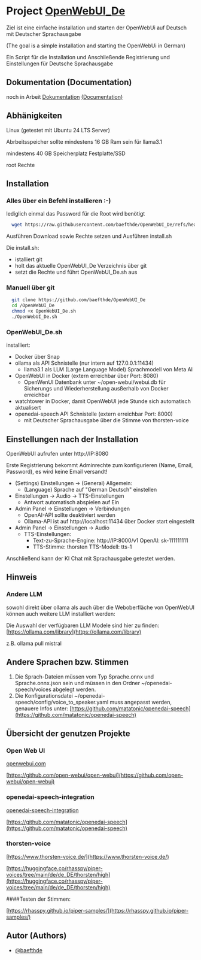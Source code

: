 
# Project [OpenWebUI_De](https://github.com/baefthde/OpenWebUI_De/)

Ziel ist eine einfache installation und starten der OpenWebUi auf Deutsch mit Deutscher Sprachausgabe

(The goal is a simple installation and starting the OpenWebUi in German)

Ein Script für die Installation und Anschließende Registrierung und Einstellungen für Deutsche Sprachausgabe

## Dokumentation (Documentation)

noch in Arbeit
[Dokumentation](https://github.com/baefthde/OpenWebUI_De/doc/) [(Documentation)](https://github.com/baefthde/OpenWebUI_De/doc/)

## Abhänigkeiten

Linux (getestet mit Ubuntu 24 LTS Server)

Abrbeitsspeicher sollte mindestens 16 GB Ram sein für llama3.1

mindestens 40 GB Speicherplatz Festplatte/SSD

root Rechte

## Installation

### Alles über ein Befehl installieren :-)

lediglich einmal das Password für die Root wird benötigt

```bash
  wget https://raw.githubusercontent.com/baefthde/OpenWebUI_De/refs/heads/main/install.sh && chmod +x install.sh && ./install.sh
```
Ausführen Download sowie Rechte setzen und Ausführen install.sh

Die install.sh:
 - istalliert git
 - holt das aktuelle OpenWebUI_De Verzeichnis über git
 - setzt die Rechte und führt OpenWebUI_De.sh aus

### Manuell über git

```bash
  git clone https://github.com/baefthde/OpenWebUI_De
  cd /OpenWebUI_De
  chmod +x OpenWebUI_De.sh
  ./OpenWebUI_De.sh
```

### OpenWebUI_De.sh

installiert:
 - Docker über Snap
 - ollama als API Schnistelle (nur intern auf 127.0.0.1:11434)
   - llama3.1 als LLM (Large Language Model) Sprachmodell von Meta AI
 - OpenWebUI in Docker (extern erreichbar über Port: 8080)
   - OpenWenUI Datenbank unter ~/open-webui/webui.db für Sicherungs und Wiederherstellung ausßerhalb von Docker erreichbar
 - watchtower in Docker, damit OpenWebUI jede Stunde sich automatisch aktualisert
 - openedai-speech API Schnistelle (extern erreichbar Port: 8000)
   - mit Deutscher Sprachausgabe über die Stimme von thorsten-voice

## Einstellungen nach der Installation

OpenWebUI aufrufen unter http://IP:8080

Erste Registrierung bekommt Adminrechte zum konfigurieren (Name, Email, Password), es wird keine Email versandt!

- (Settings) Einstellungen -> (General) Allgemein:
  - (Language) Sprache auf "German Deutsch" einstellen
- Einstellungen -> Audio -> TTS-Einstellungen
  - Antwort automatisch abspielen auf Ein
- Admin Panel -> Einstellungen -> Verbindungen
	 - OpenAI-API sollte deaktiviert werden
  - Ollama-API ist auf http://localhost:11434 über Docker start eingestellt
- Admin Panel -> Einstellungen -> Audio
  - TTS-Einstellungen:
    - Text-zu-Sprache-Engine: http://IP:8000/v1 OpenAI: sk-111111111
    - TTS-Stimme: thorsten TTS-Modell: tts-1

Anschließend kann der KI Chat mit Sprachausgabe getestet werden.

## Hinweis

### Andere LLM

sowohl direkt über ollama als auch über die Weboberfläche von OpenWebUI können auch weitere LLM installiert werden:

Die Auswahl der verfügbaren LLM Modele sind hier zu finden: [https://ollama.com/library](https://ollama.com/library)

z.B. ollama pull mistral

## Andere Sprachen bzw. Stimmen

1. Die Sprach-Dateien müssen vom Typ Sprache.onnx und Sprache.onnx.json sein und müssen in den Ordner ~/openedai-speech/voices abgelegt werden.
2. Die Konfigurationsdatei ~/openedai-speech/config/voice_to_speaker.yaml muss angepasst werden, genauere Infos unter: [https://github.com/matatonic/openedai-speech](https://github.com/matatonic/openedai-speech)
  
## Übersicht der genutzen Projekte
### Open Web UI

[openwebui.com](https://openwebui.com)

[https://github.com/open-webui/open-webui](https://github.com/open-webui/open-webui)

### openedai-speech-integration

[openedai-speech-integration](https://docs.openwebui.com/tutorial/openedai-speech-integration/)

[https://github.com/matatonic/openedai-speech](https://github.com/matatonic/openedai-speech)

### thorsten-voice

[https://www.thorsten-voice.de/](https://www.thorsten-voice.de/)

[https://huggingface.co/rhasspy/piper-voices/tree/main/de/de_DE/thorsten/high](https://huggingface.co/rhasspy/piper-voices/tree/main/de/de_DE/thorsten/high)

####Testen der Stimmen:

[https://rhasspy.github.io/piper-samples/](https://rhasspy.github.io/piper-samples/)

## Autor (Authors)

- [@baefthde](https://www.github.com/baefthde)
